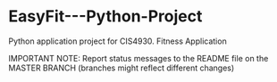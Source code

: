 # EasyFit---Python-Project
Python application project for CIS4930. Fitness Application

IMPORTANT NOTE: Report status messages to the README file on the MASTER BRANCH (branches might reflect different changes)
